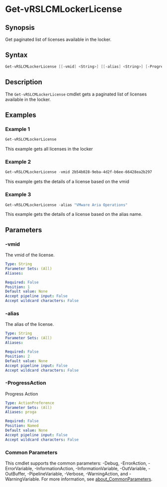 # Get-vRSLCMLockerLicense

## Synopsis

Get paginated list of licenses available in the locker.

## Syntax

```powershell
Get-vRSLCMLockerLicense [[-vmid] <String>] [[-alias] <String>] [-ProgressAction <ActionPreference>] [<CommonParameters>]
```

## Description

The `Get-vRSLCMLockerLicense` cmdlet gets a paginated list of licenses available in the locker.

## Examples

### Example 1

```powershell
Get-vRSLCMLockerLicense
```

This example gets all licenses in the locker

### Example 2

```powershell
Get-vRSLCMLockerLicense -vmid 2b54b028-9eba-4d2f-b6ee-66428ea2b297
```

This example gets the details of a license based on the vmid

### Example 3

```powershell
Get-vRSLCMLockerLicense -alias "VMware Aria Operations"
```

This example gets the details of a license based on the alias name.

## Parameters

### -vmid

The vmid of the license.

```yaml
Type: String
Parameter Sets: (All)
Aliases:

Required: False
Position: 1
Default value: None
Accept pipeline input: False
Accept wildcard characters: False
```

### -alias

The alias of the license.

```yaml
Type: String
Parameter Sets: (All)
Aliases:

Required: False
Position: 2
Default value: None
Accept pipeline input: False
Accept wildcard characters: False
```

### -ProgressAction

Progress Action

```yaml
Type: ActionPreference
Parameter Sets: (All)
Aliases: proga

Required: False
Position: Named
Default value: None
Accept pipeline input: False
Accept wildcard characters: False
```

### Common Parameters

This cmdlet supports the common parameters: -Debug, -ErrorAction, -ErrorVariable, -InformationAction, -InformationVariable, -OutVariable, -OutBuffer, -PipelineVariable, -Verbose, -WarningAction, and -WarningVariable. For more information, see [about_CommonParameters](http://go.microsoft.com/fwlink/?LinkID=113216).
